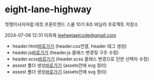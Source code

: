 # eight-lane-highway

멋쟁이사자처럼 테킷 프론트엔드 스쿨 10기 8조 바닐라 프로젝트 저장소

2024-07-06 12:31 이희재 leeheejaelcode@gmail.com

- header.html[바로가기](./src/component/header/header.html) (header.css연결, header 태그 생성)
- header.js[바로가기](./src/component/header/header.js) (header.js 클래스 변경및 구조 수정)
- header.scss[바로가기](./src/component/header/header.scc) (header.scss 클래스 변경으로 인한 선택자 수정)
- assest 폴더 생성[바로가기](./src/component/header/assets/) (assets안에 svg 정리)
- assest 폴더 생성[바로가기](./src/component/header/assets/) (assets안에 svg 정리)
